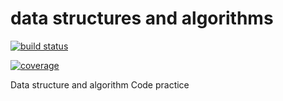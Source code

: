 # data structures and algorithms


[![build status](https://gitlab.com/gitlab-org/gitlab-ce/badges/master/build.svg?job=build)](https://gitlab.com/sbahirat/data-structures-and-algorithms.git)

[![coverage](https://gitlab.com/gitlab-org/gitlab-ce/badges/master/coverage.svg?job=coverage)](https://gitlab.com/sbahirat/data-structures-and-algorithms.git)

Data structure and algorithm Code practice